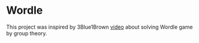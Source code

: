 # Wordle

This project was inspired by 3Blue1Brown [video](https://www.youtube.com/watch?v=v68zYyaEmEA) about solving Wordle game by group theory.
